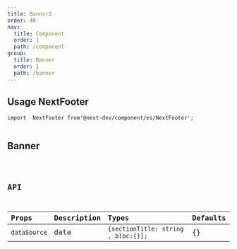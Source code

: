 ```yaml
---
title: Banner3
order: 40
nav:
  title: Component
  order: 1
  path: /component
group:
  title: Banner
  order: 1
  path: /banner
---
```


## Usage NextFooter

```tsx |pure
import  NextFooter from'@next-dev/component/es/NextFooter'; 


```

## Banner

<code src="../../demos/Banner/Banner3.tsx" />

## API

| Props | Description                                             | Types  | Defaults |
| :---- | :------------------------------------------------------ | :----- | :------- |
| `dataSource`  | data   |  `{sectionTitle: string , bloc:{}};` | {} |
